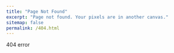 ```yaml
---
title: "Page Not Found"
excerpt: "Page not found. Your pixels are in another canvas."
sitemap: false
permalink: /404.html
---
```

404 error 